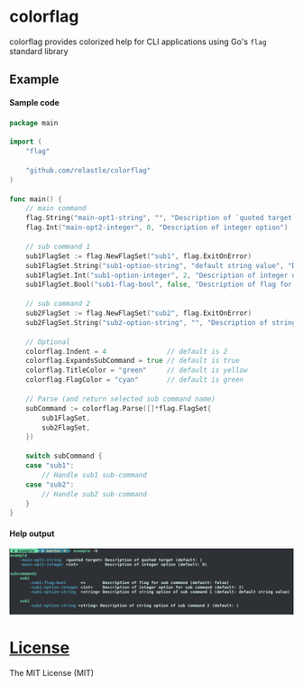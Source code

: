 # colorflag

colorflag provides colorized help for CLI applications using Go's `flag` standard library

## Example

#### Sample code

```go
package main

import (
	"flag"

	"github.com/relastle/colorflag"
)

func main() {
	// main command
	flag.String("main-opt1-string", "", "Description of `quoted target`")
	flag.Int("main-opt2-integer", 0, "Description of integer option")

	// sub command 1
	sub1FlagSet := flag.NewFlagSet("sub1", flag.ExitOnError)
	sub1FlagSet.String("sub1-option-string", "default string value", "Description of string option of sub command 1")
	sub1FlagSet.Int("sub1-option-integer", 2, "Description of integer option for sub command")
	sub1FlagSet.Bool("sub1-flag-bool", false, "Description of flag for sub command")

	// sub command 2
	sub2FlagSet := flag.NewFlagSet("sub2", flag.ExitOnError)
	sub2FlagSet.String("sub2-option-string", "", "Description of string option of sub command 2")

	// Optional
	colorflag.Indent = 4               // default is 2
	colorflag.ExpandsSubCommand = true // default is true
	colorflag.TitleColor = "green"     // default is yellow
	colorflag.FlagColor = "cyan"       // default is green

	// Parse (and return selected sub command name)
	subCommand := colorflag.Parse([]*flag.FlagSet{
		sub1FlagSet,
		sub2FlagSet,
	})

	switch subCommand {
	case "sub1":
		// Handle sub1 sub-command
	case "sub2":
		// Handle sub2 sub-command
	}
}
```

#### Help output

![](./example/figures/sub-expand-example.png)


# [License](LICENSE)

The MIT License (MIT)
